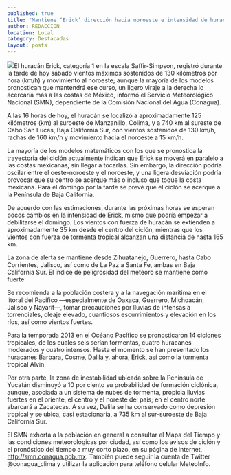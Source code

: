 ```yaml
---
published: true
title: "Mantiene ‘Erick’ dirección hacia noroeste e intensidad de huracán categoría 1; lluvias abarcarán a Zacatecas "
author: REDACCION
location: Local
category: Destacadas
layout: posts
---
```


![](http://i.imgur.com/o4FaJetm.jpg)El huracán Erick, categoría 1 en la escala Saffir-Simpson, registró durante la tarde de hoy sábado vientos máximos sostenidos de 130 kilómetros por hora (km/h) y movimiento al noroeste; aunque la mayoría de los modelos pronostican que mantendrá ese curso, un ligero viraje a la derecha lo acercaría más a las costas de México, informó el Servicio Meteorológico Nacional (SMN), dependiente de la Comisión Nacional del Agua (Conagua).

A las 16 horas de hoy, el huracán se localizó a aproximadamente 125 kilómetros (km) al suroeste de Manzanillo, Colima, y a 740 km al sureste de Cabo San Lucas, Baja California Sur, con vientos sostenidos de 130 km/h, rachas de 160 km/h y movimiento hacia el noroeste a 15 km/h.

La mayoría de los modelos matemáticos con los que se pronostica la trayectoria del ciclón actualmente indican que Erick se moverá en paralelo a las costas mexicanas, sin llegar a tocarlas. Sin embargo, la dirección podría oscilar entre el oeste-noroeste y el noroeste, y una ligera desviación podría provocar que su centro se acerque más o incluso que toque la costa mexicana. Para el domingo por la tarde se prevé que el ciclón se acerque a la Península de Baja California.

De acuerdo con las estimaciones, durante las próximas horas se esperan pocos cambios en la intensidad de Erick, mismo que podría empezar a debilitarse el domingo. Los vientos con fuerza de huracán se extienden a aproximadamente 35 km desde el centro del ciclón, mientras que los vientos con fuerza de tormenta tropical alcanzan una distancia de hasta 165 km.

La zona de alerta se mantiene desde Zihuatanejo, Guerrero, hasta Cabo Corrientes, Jalisco, así como de La Paz a Santa Fe, ambas en Baja California Sur. El índice de peligrosidad del meteoro se mantiene como fuerte.

Se recomienda a la población costera y a la navegación marítima en el litoral del Pacífico —especialmente de Oaxaca, Guerrero, Michoacán, Jalisco y Nayarit—, tomar precauciones por lluvias de intensas a torrenciales, oleaje elevado, cuantiosos escurrimientos y elevación en los ríos, así como vientos fuertes. 

Para la temporada 2013 en el Océano Pacífico se pronosticaron 14 ciclones tropicales, de los cuales seis serían tormentas, cuatro huracanes moderados y cuatro intensos. Hasta el momento se han presentado los huracanes Barbara, Cosme, Dalila y, ahora, Erick, así como la tormenta tropical Alvin.

Por otra parte, la zona de inestabilidad ubicada sobre la Península de Yucatán disminuyó a 10 por ciento su probabilidad de formación ciclónica, aunque, asociada a un sistema de nubes de tormenta, propicia lluvias fuertes en el oriente, el centro y el noreste del país; en el centro norte abarcará a Zacatecas. A su vez, Dalila se ha conservado como depresión tropical y se ubica, casi estacionaria, a 735 km al sur-suroeste de Baja California Sur.
 
El SMN exhorta a la población en general a consultar el Mapa del Tiempo y las condiciones meteorológicas por ciudad, así como los avisos de ciclón y el pronóstico del tiempo a muy corto plazo, en su página de internet, http://smn.conagua.gob.mx. También puede seguir la cuenta de Twitter @conagua_clima y utilizar la aplicación para teléfono celular MeteoInfo.
